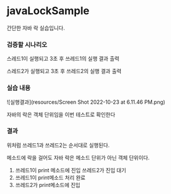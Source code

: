# javaLockSample
간단한 자바 락 실습입니다.

### 검증할 시나리오

스레드1이 실행되고 3초 후 쓰레드1의 실행 결과 출력

스레드2가 실행되고 3초 후 쓰레드2의 실행 결과 출력

### 실습 내용
![실행결과](resources/Screen Shot 2022-10-23 at 6.11.46 PM.png)

자바의 락은 객체 단위임을 이번 테스트로 확인한다

### 결과
위처럼 쓰레드1과 쓰레드2는 순서대로 실행된다.

메소드에 락을 걸어도 자바 락은 메소드 단위가 아닌 객체 단위이다.

1. 쓰레드1이 print 메소드에 진입 쓰레드2가 진입 대기
2. 쓰레드1이 print메소드 처리 완료
3. 쓰레드2가 print메소드에 진입
